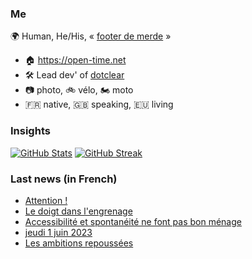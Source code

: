 ### Me

🌍 Human, He/His, « [footer de merde](https://open-time.net/post/2013/07/17/La-veritable-histoire-du-Footer-de-merde-) » 
* 🏠 https://open-time.net 
* 🛠️ Lead dev' of [dotclear](https://git.dotclear.org/dev/dotclear)
* 📷 photo, 🚲 vélo, 🏍️ moto 
* 🇫🇷 native, 🇬🇧 speaking, 🇪🇺 living

### Insights

[![GitHub Stats](https://github-readme-stats-sigma-five.vercel.app/api?username=franck-paul)](https://github.com/franck-paul)
[![GitHub Streak](https://github-readme-streak-stats.herokuapp.com?user=franck-paul)](https://git.io/streak-stats)

### Last news (in French)

<!-- BLOG-POST-LIST:START -->
- [Attention !](https://open-time.net/post/2023/06/05/Attention-%21)
- [Le doigt dans l&#39;engrenage](https://open-time.net/post/2023/06/04/Le-doigt-dans-l-engrenage)
- [Accessibilité et spontanéité ne font pas bon ménage](https://open-time.net/post/2023/06/03/Accessibilit%C3%A9-et-spontan%C3%A9it%C3%A9-ne-font-pas-bon-m%C3%A9nage)
- [jeudi 1 juin 2023](https://open-time.net/post/2023/06/02/jeudi-1-juin-2023)
- [Les ambitions repoussées](https://open-time.net/post/2023/06/01/Les-ambitions-repouss%C3%A9es)
<!-- BLOG-POST-LIST:END -->
